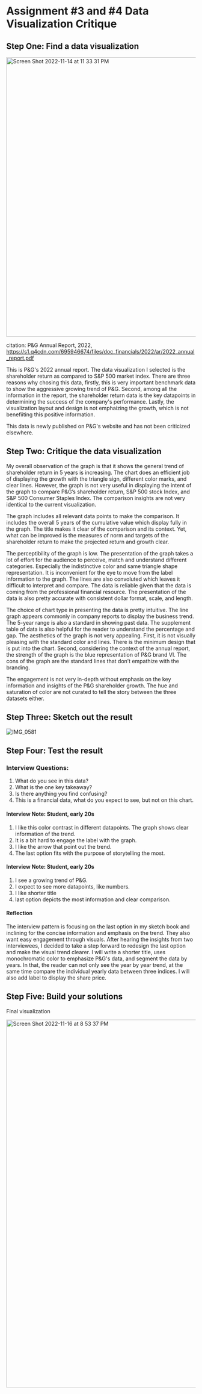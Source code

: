 # Assignment #3 and #4 Data Visualization Critique 

## Step One: Find a data visualization 

<img width="742" alt="Screen Shot 2022-11-14 at 11 33 31 PM" src="https://user-images.githubusercontent.com/101652566/202324049-0009bdb2-ed1e-48a2-b604-6d04fe8b8c3e.png">

citation: P&G Annual Report, 2022, https://s1.q4cdn.com/695946674/files/doc_financials/2022/ar/2022_annual_report.pdf

This is P&G's 2022 annual report. The data visualization I selected is the shareholder return as compared to S&P 500 market index. There are three reasons why chosing this data, firstly, this is very important benchmark data to show the aggressive growing trend of P&G. Second, among all the information in the report, the shareholder return data is the key datapoints in determining the success of the company's performance. Lastly, the visualization layout and design is not emphaizing the growth, which is not benefiiting this positive information. 

This data is newly published on P&G's website and has not been criticized elsewhere.  

## Step Two: Critique the data visualization 

My overall observation of the graph is that it shows the general trend of shareholder return in 5 years is increasing. The chart does an efficient job of displaying the growth with the triangle sign, different color marks, and clear lines. However, the graph is not very useful in displaying the intent of the graph to compare P&G’s shareholder return, S&P 500 stock Index, and S&P 500 Consumer Staples Index. The comparison insights are not very identical to the current visualization.    

The graph includes all relevant data points to make the comparison. It includes the overall 5 years of the cumulative value which display fully in the graph. The title makes it clear of the comparison and its context. Yet, what can be improved is the measures of norm and targets of the shareholder return to make the projected return and growth clear.    

The perceptibility of the graph is low. The presentation of the graph takes a lot of effort for the audience to perceive, match and understand different categories. Especially the indistinctive color and same triangle shape representation. It is inconvenient for the eye to move from the label information to the graph. The lines are also convoluted which leaves it difficult to interpret and compare. 
The data is reliable given that the data is coming from the professional financial resource. The presentation of the data is also pretty accurate with consistent dollar format, scale, and length. 

The choice of chart type in presenting the data is pretty intuitive. The line graph appears commonly in company reports to display the business trend. The 5-year range is also a standard in showing past data. The supplement table of data is also helpful for the reader to understand the percentage and gap. 
The aesthetics of the graph is not very appealing. First, it is not visually pleasing with the standard color and lines. There is the minimum design that is put into the chart. Second, considering the context of the annual report, the strength of the graph is the blue representation of P&G brand VI. The cons of the graph are the standard lines that don’t empathize with the branding. 

The engagement is not very in-depth without emphasis on the key information and insights of the P&G shareholder growth. The hue and saturation of color are not curated to tell the story between the three datasets either. 

## Step Three: Sketch out the result 

![IMG_0581](https://user-images.githubusercontent.com/101652566/202330781-5efe05a2-47cc-4889-aa3c-82a1a4ea8119.jpg)

## Step Four: Test the result 

### Interview Questions: 
1. What do you see in this data? 
2. What is the one key takeaway? 
3. Is there anything you find confusing? 
4. This is a financial data, what do you expect to see, but not on this chart. 

#### Interview Note: Student, early 20s 
1. I like this color contrast in different datapoints. The graph shows clear information of the trend. 
2. It is a bit hard to engage the label with the graph. 
3. I like the arrow that point out the trend. 
4. The last option fits with the purpose of storytelling the most. 

#### Interview Note: Student, early 20s 
1. I see a growing trend of P&G. 
2. I expect to see more datapoints, like numbers. 
3. I like shorter title 
4. last option depicts the most information and clear comparison.

#### Reflection 
The interview pattern is focusing on the last option in my sketch book and inclining for the concise information and emphasis on the trend. They also want easy engagement through visuals. After hearing the insights from two interviewees, I decided to take a step forward to redesign the last option and make the visual trend clearer. I will write a shorter title, uses monochromatic color to emphasize P&G's data, and segment the data by years. In that, the reader can not only see the year by year trend, at the same time compare the individual yearly data between three indices. I will also add label to display the share price.   

## Step Five: Build your solutions 
Final visualization 

<img width="977" alt="Screen Shot 2022-11-16 at 8 53 37 PM" src="https://user-images.githubusercontent.com/101652566/202334926-074cf61b-39ef-440a-b666-6553aa6af7ea.png">
